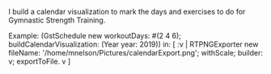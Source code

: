 I build a calendar visualization to mark the days and exercises to do for Gymnastic Strength Training.

Example:
(GstSchedule new workoutDays: #(2 4 6); buildCalendarVisualization: (Year year: 2019)) in: [ :v | 
	RTPNGExporter new fileName: '/home/mnelson/Pictures/calendarExport.png';  withScale; builder: v; exportToFile. v ]

